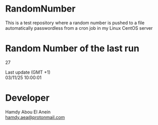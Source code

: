 # RandomNumber    
This is a test repository where a random number is pushed to a file automatically passwordless from a cron job in my Linux CentOS server    
# Random Number of the last run   
27
      
Last update (GMT +1)    
03/11/25 10:00:01
# Developer    
Hamdy Abou El Anein   
hamdy.aea@protonmail.com
